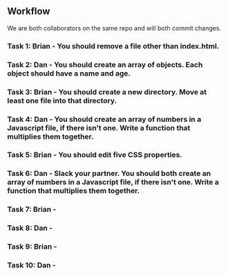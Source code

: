 ## Workflow

We are both collaborators on the same repo and will both commit changes.

### Task 1: Brian - You should remove a file other than index.html.

### Task 2: Dan - You should create an array of objects. Each object should have a name and age.

### Task 3: Brian - You should create a new directory. Move at least one file into that directory.

### Task 4: Dan - You should create an array of numbers in a Javascript file, if there isn't one. Write a function that multiplies them together.

### Task 5: Brian - You should edit five CSS properties.

### Task 6: Dan - Slack your partner. You should both create an array of numbers in a Javascript file, if there isn't one. Write a function that multiplies them together.

### Task 7: Brian -

### Task 8: Dan -

### Task 9: Brian -

### Task 10: Dan -
